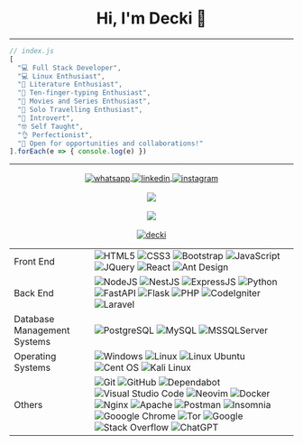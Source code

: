 <h1 align="center">Hi, I'm Decki 👋</h1>
<hr>

```javascript
// index.js
[
  "💻 Full Stack Developer",
  "💻 Linux Enthusiast",
  "📄 Literature Enthusiast",
  "🙌 Ten-finger-typing Enthusiast",
  "🎥 Movies and Series Enthusiast",
  "🚶 Solo Travelling Enthusiast",
  "🙂 Introvert",
  "🤓 Self Taught",
  "👌 Perfectionist",
  "🤝 Open for opportunities and collaborations!"
].forEach(e => { console.log(e) })
```

<hr>
<p align="center">
<a href="https://wa.me/6282216668131" target="_blank">
<img align="center" src="https://github.com/keikomori/icons-badges/blob/master/badges/WhatsApp/whatsapp.svg" alt="whatsapp" />
</a>
<a href="https://linkedin.com/in/decki/" target="_blank">
<img align="center" src="https://github.com/keikomori/icons-badges/blob/master/badges/LinkedIn/linkedin.svg" alt="linkedin" />
</a>
<a href="https://instagram.com/decki.id/" target="_blank">
<img align="center" src="https://github.com/keikomori/icons-badges/blob/master/badges/Instagram/instagram.svg" alt="instagram" />
</a>
<br><br>
<a href="https://github-readme-stats-git-masterrstaa-rickstaa.vercel.app/api/top-langs/?username=deckiherdiawans&layout=compact&bg_color=0d1117&text_color=ffffff" target="_blank">
<img src="https://github-readme-stats-git-masterrstaa-rickstaa.vercel.app/api/top-langs/?username=deckiherdiawans&layout=compact&bg_color=0d1117&text_color=ffffff" />
</a>
<br><br>
<a href="https://github-readme-stats-git-masterrstaa-rickstaa.vercel.app/api?username=deckiherdiawans&show_icons=true&bg_color=0d1117&text_color=ffffff" target="_blank">
<img src="https://github-readme-stats-git-masterrstaa-rickstaa.vercel.app/api?username=deckiherdiawans&show_icons=true&bg_color=0d1117&text_color=ffffff" />
</a>
<br><br>
<a href="http://github-readme-streak-stats.herokuapp.com?user=deckiherdiawans&theme=tokyonight_duo" target="_blank">
<img src="http://github-readme-streak-stats.herokuapp.com?user=deckiherdiawans&theme=tokyonight_duo" alt="decki" />
</a>
</p>

<table align="center">
<tr>
<td>Front End</td>
<td>
<img alt="HTML5" src="https://img.shields.io/badge/html5-%23E34F26.svg?style=for-the-badge&logo=html5&logoColor=white">
<img alt="CSS3" src="https://img.shields.io/badge/css3-%231572B6.svg?style=for-the-badge&logo=css3&logoColor=white">
<img alt="Bootstrap" src="https://img.shields.io/badge/bootstrap-%23563D7C.svg?style=for-the-badge&logo=bootstrap&logoColor=white">
<img alt="JavaScript" src="https://img.shields.io/badge/javascript-%23323330.svg?style=for-the-badge&logo=javascript&logoColor=%23F7DF1E">
<img alt="JQuery" src="https://img.shields.io/badge/jquery-%230769AD.svg?style=for-the-badge&logo=jquery&logoColor=white">
<img alt="React" src="https://img.shields.io/badge/react-%2320232a.svg?style=for-the-badge&logo=react&logoColor=%2361DAFB">
<img alt="Ant Design" src="https://img.shields.io/badge/-AntDesign-%230170FE?style=for-the-badge&logo=ant-design&logoColor=white">
</td>
</tr>
<tr>
<td>Back End</td>
<td>
<img alt="NodeJS" src="https://img.shields.io/badge/node.js-6DA55F?style=for-the-badge&logo=node.js&logoColor=white">
<img alt="NestJS" src="https://img.shields.io/badge/nestjs-%23E0234E.svg?style=for-the-badge&logo=nestjs&logoColor=white">
<img alt="ExpressJS" src="https://img.shields.io/badge/express.js-%23404d59.svg?style=for-the-badge&logo=express&logoColor=%2361DAFB">
<img alt="Python" src="https://img.shields.io/badge/python-3670A0?style=for-the-badge&logo=python&logoColor=ffdd54">
<img alt="FastAPI" src="https://img.shields.io/badge/FastAPI-005571?style=for-the-badge&logo=fastapi">
<img alt="Flask" src="https://img.shields.io/badge/flask-%23000.svg?style=for-the-badge&logo=flask&logoColor=white">
<img alt="PHP" src="https://img.shields.io/badge/php-%23777BB4.svg?style=for-the-badge&logo=php&logoColor=white">
<img alt="CodeIgniter" src="https://img.shields.io/badge/CodeIgniter-%23EF4223.svg?style=for-the-badge&logo=codeIgniter&logoColor=white">
<img alt="Laravel" src="https://img.shields.io/badge/laravel-%23FF2D20.svg?style=for-the-badge&logo=laravel&logoColor=white">
</td>
</tr>
<tr>
<td>Database Management Systems</td>
<td>
<img alt="PostgreSQL" src="https://img.shields.io/badge/postgres-%23316192.svg?style=for-the-badge&logo=postgresql&logoColor=white">
<img alt="MySQL" src="https://img.shields.io/badge/mysql-%2300f.svg?style=for-the-badge&logo=mysql&logoColor=white">
<img alt="MSSQLServer" src="https://img.shields.io/badge/Microsoft%20SQL%20Server-CC2927?style=for-the-badge&logo=microsoft%20sql%20server&logoColor=white">
</td>
</tr>
<tr>
<td>Operating Systems</td>
<td>
<img alt="Windows" src="https://img.shields.io/badge/Windows-0078D6?style=for-the-badge&logo=windows&logoColor=white">
<img alt="Linux" src="https://img.shields.io/badge/Linux-FCC624?style=for-the-badge&logo=linux&logoColor=black">
<img alt="Linux Ubuntu" src="https://img.shields.io/badge/Ubuntu-E95420?style=for-the-badge&logo=ubuntu&logoColor=white">
<img alt="Cent OS" src="https://img.shields.io/badge/cent%20os-002260?style=for-the-badge&logo=centos&logoColor=F0F0F0">
<img alt="Kali Linux" src="https://img.shields.io/badge/Kali-268BEE?style=for-the-badge&logo=kalilinux&logoColor=white">
</td>
</tr>
<tr>
<td>Others</td>
<td>
<img alt="Git" src="https://img.shields.io/badge/git-%23F05033.svg?style=for-the-badge&logo=git&logoColor=white">
<img alt="GitHub" src="https://img.shields.io/badge/github-%23121011.svg?style=for-the-badge&logo=github&logoColor=white">
<img alt="Dependabot" src="https://img.shields.io/badge/dependabot-025E8C?style=for-the-badge&logo=dependabot&logoColor=white">
<img alt="Visual Studio Code" src="https://img.shields.io/badge/Visual%20Studio%20Code-0078d7.svg?style=for-the-badge&logo=visual-studio-code&logoColor=white">
<img alt="Neovim" src="https://img.shields.io/badge/NeoVim-%2357A143.svg?&style=for-the-badge&logo=neovim&logoColor=white">
<img alt="Docker" src="https://img.shields.io/badge/docker-%230db7ed.svg?style=for-the-badge&logo=docker&logoColor=white">
<img alt="Nginx" src="https://img.shields.io/badge/nginx-%23009639.svg?style=for-the-badge&logo=nginx&logoColor=white">
<img alt="Apache" src="https://img.shields.io/badge/apache-%23D42029.svg?style=for-the-badge&logo=apache&logoColor=white">
<img alt="Postman" src="https://img.shields.io/badge/Postman-FF6C37?style=for-the-badge&logo=postman&logoColor=white">
<img alt="Insomnia" src="https://img.shields.io/badge/Insomnia-black?style=for-the-badge&logo=insomnia&logoColor=5849BE">
<img alt="Gooogle Chrome" src="https://img.shields.io/badge/Google%20Chrome-4285F4?style=for-the-badge&logo=GoogleChrome&logoColor=white">
<img alt="Tor" src="https://img.shields.io/badge/Tor-7D4698?style=for-the-badge&logo=Tor-Browser&logoColor=white">
<img alt="Google" src="https://img.shields.io/badge/google-4285F4?style=for-the-badge&logo=google&logoColor=white">
<img alt="Stack Overflow" src="https://img.shields.io/badge/-Stackoverflow-FE7A16?style=for-the-badge&logo=stack-overflow&logoColor=white">
<img alt="ChatGPT" src="https://img.shields.io/badge/chatGPT-74aa9c?style=for-the-badge&logo=openai&logoColor=white">
</td>
</tr>
</table>
